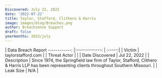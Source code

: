 ```yaml
---
Discovered: July 22, 2022
date: '2022-07-22'
title: Taylor, Stafford, Clithero & Harris
image: images/blog/Breaches.png
author: Breachsense Support
draft: false
yearmonths: 2022/july
---
```



| Data Breach Report
------------:     |:-------------:    | :-----:|
| Victim      | taylorstafford.com      | 
| Threat Actor      |       | 
| Date Discovered      | Jul 22, 2022      | 
| Description      | Since 1974, the Springfield law firm of Taylor, Stafford, Clithero & Harris LLP has been representing clients throughout Southern Missouri.      | 
| Leak Size      | N/A      | 

